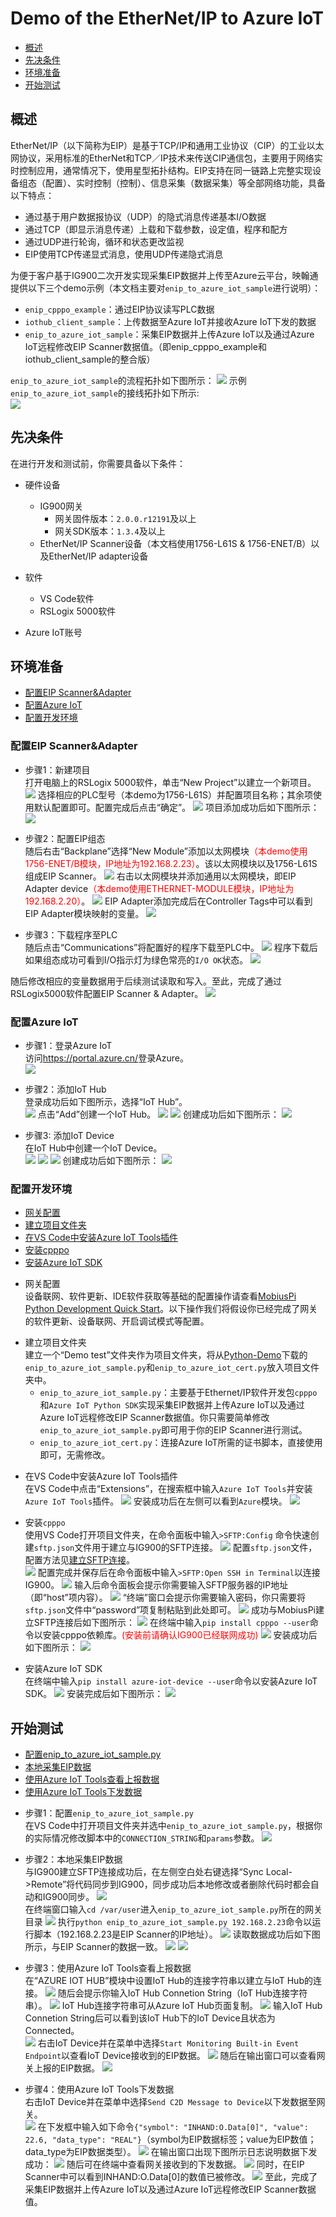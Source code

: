# Demo of the EtherNet/IP to Azure IoT

 - [概述](#概述)
 - [先决条件](#先决条件)
 - [环境准备](#环境准备)
 - [开始测试](#开始测试)

## 概述
EtherNet/IP（以下简称为EIP）是基于TCP/IP和通用工业协议（CIP）的工业以太网协议，采用标准的EtherNet和TCP／IP技术来传送CIP通信包，主要用于网络实时控制应用，通常情况下，使用星型拓扑结构。EIP支持在同一链路上完整实现设备组态（配置）、实时控制（控制）、信息采集（数据采集）等全部网络功能，具备以下特点：
- 通过基于用户数据报协议（UDP）的隐式消息传递基本I/O数据
- 通过TCP（即显示消息传递）上载和下载参数，设定值，程序和配方
- 通过UDP进行轮询，循环和状态更改监视
- EIP使用TCP传递显式消息，使用UDP传递隐式消息  

为便于客户基于IG900二次开发实现采集EIP数据并上传至Azure云平台，映翰通提供以下三个demo示例（本文档主要对`enip_to_azure_iot_sample`进行说明）：
- `enip_cpppo_example`：通过EIP协议读写PLC数据
- `iothub_client_sample`：上传数据至Azure IoT并接收Azure IoT下发的数据
- `enip_to_azure_iot_sample`：采集EIP数据并上传Azure IoT以及通过Azure IoT远程修改EIP Scanner数据值。（即enip_cpppo_example和iothub_client_sample的整合版）  

`enip_to_azure_iot_sample`的流程拓扑如下图所示：
![](images/2020-03-31-20-33-15.png)
示例`enip_to_azure_iot_sample`的接线拓扑如下所示:  
![](images/2020-04-02-14-30-01.png)

## 先决条件
在进行开发和测试前，你需要具备以下条件：
- 硬件设备
  - IG900网关
    - 网关固件版本：`2.0.0.r12191`及以上
    - 网关SDK版本：`1.3.4`及以上
  - EtherNet/IP Scanner设备（本文档使用1756-L61S & 1756-ENET/B）以及EtherNet/IP adapter设备
- 软件

  - VS Code软件
  - RSLogix 5000软件
- Azure IoT账号

## 环境准备

 - [配置EIP Scanner&Adapter](#配置eip-scanneradapter)
 - [配置Azure IoT](#配置azure-iot)
 - [配置开发环境](#配置开发环境)
### 配置EIP Scanner&Adapter
- 步骤1：新建项目  
打开电脑上的RSLogix 5000软件，单击“New Project”以建立一个新项目。
![](images/2020-03-31-20-39-30.png)
选择相应的PLC型号（本demo为1756-L61S）并配置项目名称；其余项使用默认配置即可。配置完成后点击“确定”。
![](images/2020-03-31-20-47-09.png)
项目添加成功后如下图所示：
![](images/2020-03-31-20-51-20.png)

- 步骤2：配置EIP组态  
随后右击“Backplane”选择“New Module”添加以太网模块<font color=#FF0000>（本demo使用1756-ENET/B模块，IP地址为192.168.2.23）</font>。该以太网模块以及1756-L61S组成EIP Scanner。
![](images/add-eth-module.gif)
右击以太网模块并添加通用以太网模块，即EIP Adapter device<font color=#FF0000>（本demo使用ETHERNET-MODULE模块，IP地址为192.168.2.20）</font>。
![](images/add-ethadapter-module.gif)
EIP Adapter添加完成后在Controller Tags中可以看到EIP Adapter模块映射的变量。
![](images/2020-04-01-10-22-35.png)

- 步骤3：下载程序至PLC  
随后点击“Communications”将配置好的程序下载至PLC中。
![](images/download-program.gif)
程序下载后如果组态成功可看到I/O指示灯为绿色常亮的`I/O OK`状态。
![](images/2020-04-01-10-49-24.png)

随后修改相应的变量数据用于后续测试读取和写入。至此，完成了通过RSLogix5000软件配置EIP Scanner & Adapter。
![](images/2020-04-02-14-41-12.png)

### 配置Azure IoT
- 步骤1：登录Azure IoT  
访问<https://portal.azure.cn/>登录Azure。  
![](images/2020-04-01-11-17-22.png)  

- 步骤2：添加IoT Hub  
登录成功后如下图所示，选择“IoT Hub”。  
![](images/2020-04-01-11-20-56.png)
点击“Add”创建一个IoT Hub。
![](images/2020-04-01-11-22-39.png)
![](images/2020-04-01-11-25-09.png)
创建成功后如下图所示：
![](images/2020-04-01-11-28-51.png)

- 步骤3: 添加IoT Device  
在IoT Hub中创建一个IoT Device。  
![](images/2020-04-01-11-30-32.png)
![](images/2020-04-01-11-31-08.png)
![](images/2020-04-01-11-32-57.png)
创建成功后如下图所示：
![](images/2020-04-01-11-33-28.png)

### 配置开发环境
- [网关配置](#gateway-configuration)
- [建立项目文件夹](#create-project-folder)
- [在VS Code中安装Azure IoT Tools插件](#install-azure-ioi-iools-plugin)
- [安装cpppo](#install-cpppo)
- [安装Azure IoT SDK](#install-azure-iot-sdk)

<a id="gateway-configuration"> </a>   

- 网关配置  
设备联网、软件更新、IDE软件获取等基础的配置操作请查看[MobiusPi Python Development Quick Start](http://doc.ig.inhand.com.cn/zh_CN/latest/QuickStart.html)。以下操作我们将假设你已经完成了网关的软件更新、设备联网、开启调试模式等配置。  

<a id="create-project-folder"> </a>  

- 建立项目文件夹  
建立一个“Demo test”文件夹作为项目文件夹，将从[Python-Demo](https://github.com/inhandnet/Python-Demo)下载的`enip_to_azure_iot_sample.py`和`enip_to_azure_iot_cert.py`放入项目文件夹中。
  - `enip_to_azure_iot_sample.py`：主要基于Ethernet/IP软件开发包`cpppo`和`Azure IoT Python SDK`实现采集EIP数据并上传Azure IoT以及通过Azure IoT远程修改EIP Scanner数据值。你只需要简单修改`enip_to_azure_iot_sample.py`即可用于你的EIP Scanner进行测试。 
  - `enip_to_azure_iot_cert.py`：连接Azure IoT所需的证书脚本，直接使用即可，无需修改。

<a id="install-azure-ioi-iools-plugin"> </a>  

- 在VS Code中安装Azure IoT Tools插件  
在VS Code中点击“Extensions”，在搜索框中输入`Azure IoT Tools`并安装`Azure IoT Tools`插件。
![](images/2020-04-02-12-50-42.png)
安装成功后在左侧可以看到`Azure`模块。
![](images/2020-04-02-13-18-17.png)

<a id="install-cpppo"> </a> 

- 安装`cpppo`  
使用VS Code打开项目文件夹，在命令面板中输入`>SFTP:Config` 命令快速创建`sftp.json`文件用于建立与IG900的SFTP连接。
![](images/2020-04-01-19-55-23.png)
配置`sftp.json`文件，配置方法见[建立SFTP连接](http://doc.ig.inhand.com.cn/zh_CN/latest/QuickStart.html#sftp)。  
![](images/2020-04-01-20-34-55.png)
配置完成并保存后在命令面板中输入`>SFTP:Open SSH in Terminal`以连接IG900。
![](images/2020-04-01-20-03-42.png)
输入后命令面板会提示你需要输入SFTP服务器的IP地址（即“host”项内容）。
![](images/2020-04-01-20-04-20.png)
“终端”窗口会提示你需要输入密码，你只需要将`sftp.json`文件中“password”项复制粘贴到此处即可。
![](images/2020-04-01-20-35-30.png)
成功与MobiusPi建立SFTP连接后如下图所示：
![](images/2020-04-01-20-06-20.png)
在终端中输入`pip install cpppo --user`命令以安装cpppo依赖库。<font color=#FF0000>(安装前请确认IG900已经联网成功)</font>
![](images/2020-04-01-20-08-17.png)
安装成功后如下图所示：
![](images/2020-04-01-20-18-28.png)

<a id="install-azure-iot-sdk"> </a> 

- 安装Azure IoT SDK  
在终端中输入`pip install azure-iot-device --user`命令以安装Azure IoT SDK。
![](images/2020-04-01-20-20-40.png)
安装完成后如下图所示：
![](images/2020-04-01-20-26-28.png)

## 开始测试
- [配置enip_to_azure_iot_sample.py](#configuration-enip-to-azure-iot-sample)
- [本地采集EIP数据](#collect-eip-data-locally)
- [使用Azure IoT Tools查看上报数据](#view-reported-data)
- [使用Azure IoT Tools下发数据](#send-data)

<a id="configuration-enip-to-azure-iot-sample"> </a> 

- 步骤1：配置`enip_to_azure_iot_sample.py`  
在VS Code中打开项目文件夹并选中`enip_to_azure_iot_sample.py`，根据你的实际情况修改脚本中的`CONNECTION_STRING`和`params`参数。
![](images/2020-04-02-12-43-48.png)

<a id="collect-eip-data-locally"> </a>

- 步骤2：本地采集EIP数据   
与IG900建立SFTP连接成功后，在左侧空白处右键选择“Sync Local->Remote”将代码同步到IG900，同步成功后本地修改或者删除代码时都会自动和IG900同步。
![](images/2020-04-01-20-37-00.png)  
在终端窗口输入`cd /var/user`进入`enip_to_azure_iot_sample.py`所在的网关目录
![](images/2020-04-01-20-38-00.png)
执行`python enip_to_azure_iot_sample.py 192.168.2.23`命令以运行脚本（192.168.2.23是EIP Scanner的IP地址）。
![](images/2020-04-02-13-28-11.png)
读取数据成功后如下图所示，与EIP Scanner的数据一致。
![](images/2020-04-02-13-34-28.png)
![](images/2020-04-02-13-39-17.png)

<a id="view-reported-data"> </a>

- 步骤3：使用Azure IoT Tools查看上报数据  
在“AZURE IOT HUB”模块中设置IoT Hub的连接字符串以建立与IoT Hub的连接。
![](images/set-iot-hub-constr.gif)
随后会提示你输入IoT Hub Connetion String（IoT Hub连接字符串）。
![](images/2020-04-02-13-48-18.png)
IoT Hub连接字符串可从Azure IoT Hub页面复制。
![](images/2020-04-02-13-49-28.png)
输入IoT Hub Connetion String后可以看到该IoT Hub下的IoT Device且状态为Connected。  
![](images/2020-04-02-13-50-44.png)
右击IoT Device并在菜单中选择`Start Monitoring Built-in Event Endpoint`以查看IoT Device接收到的EIP数据。
![](images/2020-04-02-13-51-53.png)
随后在输出窗口可以查看网关上报的EIP数据。
![](images/2020-04-02-13-53-54.png)

<a id="send-data"> </a>

- 步骤4：使用Azure IoT Tools下发数据  
右击IoT Device并在菜单中选择`Send C2D Message to Device`以下发数据至网关。  
![](images/2020-04-02-13-54-47.png)
在下发框中输入如下命令`{"symbol": "INHAND:O.Data[0]", "value": 22.6, "data_type": "REAL"}`（symbol为EIP数据标签；value为EIP数值；data_type为EIP数据类型）。
![](images/2020-04-02-14-00-30.png)
在输出窗口出现下图所示日志说明数据下发成功：
![](images/2020-04-02-13-57-48.png)
随后可在终端中查看网关接收到的下发数据。
![](images/2020-04-02-14-02-02.png)
同时，在EIP Scanner中可以看到INHAND:O.Data[0]的数值已被修改。
![](images/2020-04-02-14-28-22.png)
至此，完成了采集EIP数据并上传Azure IoT以及通过Azure IoT远程修改EIP Scanner数据值。
